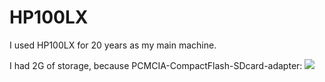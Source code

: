 # HP100LX
I used HP100LX for 20 years as my main machine.

I had 2G of storage, because PCMCIA-CompactFlash-SDcard-adapter:
<IMG Src=https://github.com/timonoko/HP100LX/blob/master/P20190729_113401_DRO.png>

